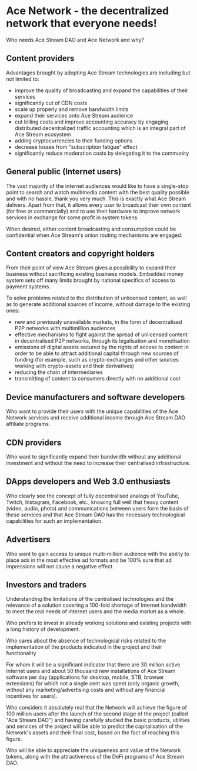 # Ace Network - the decentralized network that everyone needs!

Who needs Ace Stream DAO and Ace Network and why?

## Content providers

Advantages brought by adopting Ace Stream technologies are including but not limited to:

* improve the quality of broadcasting and expand the capabilities of their services
* significantly cut of CDN costs
* scale up properly and remove bandwidth limits
* expand their services onto Ace Stream audience
* cut billing costs and improve accounting accuracy by engaging distributed decentralized traffic accounting which is an integral part of Ace Stream ecosystem
* adding cryptocurrencies to their funding options
* decrease losses from "subscription fatigue" effect
* significantly reduce moderation costs by delegating it to the community


## General public (Internet users)

 The vast majority of the internet audiences would like to have a single-stop point to search and watch multimedia content with the best quality possible and with no hassle, thank you very much. This is exactly what Ace Stream delivers. Apart from that, it allows every user to broadcast their own content (for free or commercially) and to use their hardware to improve network services in exchange for some profit in system tokens.

 When desired, either content broadcasting and consumption could be confidential when Ace Stream's onion routing mechanisms are engaged.

## Content creators and copyright holders

From their point of view Ace Stream gives a possibility to expand their business without sacrificing existing business models. Embedded money system sets off many limits brought by national specifics of access to payment systems.  


To solve problems related to the distribution of unlicensed content, as well as to generate additional sources of income, without damage to the existing ones:

- new and previously unavailable markets, in the form of decentralised P2P networks with multimillion audiences
- effective mechanisms to fight against the spread of unlicensed content in decentralised P2P networks, through its legalisation and monetisation
- emissions of digital assets secured by the rights of access to content in order to be able to attract additional capital through new sources of funding (for example, such as crypto-exchanges and other sources working with crypto-assets and their derivatives)
- reducing the chain of intermediaries
- transmitting of content to consumers directly with no additional cost


## Device manufacturers and software developers

Who want to provide their users with the unique capabilities of the Ace Network services and receive additional income through Ace Stream DAO affiliate programs.


## CDN providers

Who want to significantly expand their bandwidth without any additional investment and without the need to increase their centralised infrastructure.


##  DApps developers and Web 3.0 enthusiasts

Who clearly see the concept of fully decentralised analogs of YouTube, Twitch, Instagram, Facebook, etc., knowing full well that heavy content (video, audio, photo) and communications between users form the basis of these services and that Ace Stream DAO has the necessary technological capabilities for such an implementation.


## Advertisers

Who want to gain access to unique multi-million audience with the ability to place ads in the most effective ad formats and be 100% sure that ad impressions will not cause a negative effect.


## Investors and traders

Understanding the limitations of the centralised technologies and the relevance of a solution covering a 100-fold shortage of Internet bandwidth to meet the real needs of Internet users and the media market as a whole.

Who prefers to invest in already working solutions and existing projects with a long history of development.

Who cares about the absence of technological risks related to the implementation of the products indicated in the project and their functionality

For whom it will be a significant indicator that there are 30 million active Internet users and about 50 thousand new installations of Ace Stream software per day (applications for desktop, mobile, STB, browser extensions) for which not a single cent was spent (only organic growth, without any marketing/advertising costs and without any financial incentives for users).

Who considers it absolutely real that the Network will achieve the figure of 100 million users after the launch of the second stage of the project (called "Ace Stream DAO") and having carefully studied the basic products, utilities and services of the project will be able to predict the capitalisation of the Network's assets and their final cost, based on the fact of reaching this figure.

Who will be able to appreciate the uniqueness and value of the Network tokens, along with the attractiveness of the DeFi programs of Ace Stream DAO.
